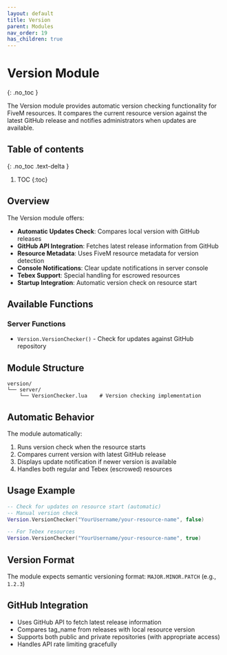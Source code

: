 ```yaml
---
layout: default
title: Version
parent: Modules
nav_order: 19
has_children: true
---
```


# Version Module
{: .no_toc }

The Version module provides automatic version checking functionality for FiveM resources. It compares the current resource version against the latest GitHub release and notifies administrators when updates are available.

## Table of contents
{: .no_toc .text-delta }

1. TOC
{:toc}

## Overview

The Version module offers:

- **Automatic Updates Check**: Compares local version with GitHub releases
- **GitHub API Integration**: Fetches latest release information from GitHub
- **Resource Metadata**: Uses FiveM resource metadata for version detection
- **Console Notifications**: Clear update notifications in server console
- **Tebex Support**: Special handling for escrowed resources
- **Startup Integration**: Automatic version check on resource start

## Available Functions

### Server Functions
- `Version.VersionChecker()` - Check for updates against GitHub repository

## Module Structure

```
version/
└── server/
    └── VersionChecker.lua    # Version checking implementation
```

## Automatic Behavior

The module automatically:
1. Runs version check when the resource starts
2. Compares current version with latest GitHub release
3. Displays update notification if newer version is available
4. Handles both regular and Tebex (escrowed) resources

## Usage Example

```lua
-- Check for updates on resource start (automatic)
-- Manual version check
Version.VersionChecker("YourUsername/your-resource-name", false)

-- For Tebex resources
Version.VersionChecker("YourUsername/your-resource-name", true)
```

## Version Format

The module expects semantic versioning format: `MAJOR.MINOR.PATCH` (e.g., `1.2.3`)

## GitHub Integration

- Uses GitHub API to fetch latest release information
- Compares tag_name from releases with local resource version
- Supports both public and private repositories (with appropriate access)
- Handles API rate limiting gracefully
